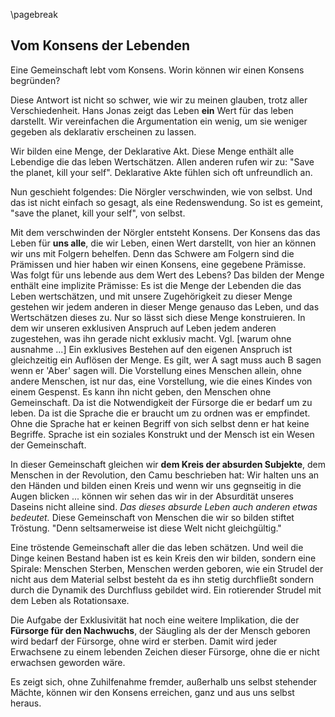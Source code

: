 \pagebreak

## Vom Konsens der Lebenden


Eine Gemeinschaft lebt vom Konsens. Worin können wir einen Konsens begründen? 

Diese Antwort ist nicht so schwer, wie wir zu meinen glauben, trotz aller Verschiedenheit. Hans Jonas zeigt das Leben **ein** Wert für das leben darstellt. Wir vereinfachen die Argumentation ein wenig, um sie weniger gegeben als deklarativ erscheinen zu lassen. 

Wir bilden eine Menge, der Deklarative Akt. Diese Menge enthält alle Lebendige die das leben Wertschätzen. Allen anderen rufen wir zu: "Save the planet, kill your self". Deklarative Akte fühlen sich oft unfreundlich an. 

Nun geschieht folgendes: Die Nörgler verschwinden, wie von selbst. Und das ist nicht einfach so gesagt, als eine Redenswendung. So ist es gemeint, "save the planet, kill your self", von selbst.

Mit dem verschwinden der Nörgler entsteht Konsens. Der Konsens das das Leben für **uns alle**, die wir Leben, einen Wert darstellt, von hier an können wir uns mit Folgern behelfen. Denn das Schwere am Folgern sind die Prämissen und hier haben wir einen Konsens, eine gegebene Prämisse. Was folgt für uns lebende aus dem Wert des Lebens? Das bilden der Menge enthält eine implizite Prämisse: Es ist die Menge der Lebenden die das Leben wertschätzen, und mit unsere Zugehörigkeit zu dieser Menge gestehen wir jedem anderen in dieser Menge genauso das Leben, und das Wertschätzen dieses zu. Nur so lässt sich diese Menge konstruieren. In dem wir unseren exklusiven Anspruch auf Leben jedem anderen zugestehen, was ihn gerade nicht exklusiv macht. Vgl. [warum ohne ausnahme ...] Ein exklusives Bestehen auf den eigenen Anspruch ist gleichzeitig ein Auflösen der Menge. Es gilt, wer A sagt muss auch B sagen wenn er 'Aber' sagen will. Die Vorstellung eines Menschen allein, ohne andere Menschen, ist nur das, eine Vorstellung, wie die eines Kindes von einem Gespenst. Es kann ihn nicht geben, den Menschen ohne Gemeinschaft. Da ist die Notwendigkeit der Fürsorge die er bedarf um zu leben. Da ist die Sprache die er braucht um zu ordnen was er empfindet. Ohne die Sprache hat er keinen Begriff von sich selbst denn er hat keine Begriffe. Sprache ist ein soziales Konstrukt und der Mensch ist ein Wesen der Gemeinschaft.

In dieser Gemeinschaft gleichen wir **dem Kreis der absurden Subjekte**, dem Menschen in der Revolution, den Camu beschrieben hat: Wir halten uns an den Händen und bilden einen Kreis und wenn wir uns gegnseitig in die Augen blicken ... können wir sehen das wir in der Absurdität unseres Daseins nicht alleine sind. _Das dieses absurde Leben auch anderen etwas bedeutet._ Diese Gemeinschaft von Menschen die wir so bilden stiftet Tröstung. "Denn seltsamerweise ist diese Welt nicht gleichgültig."

Eine tröstende Gemeinschaft aller die das leben schätzen. Und weil die Dinge keinen Bestand haben ist es kein Kreis den wir bilden, sondern eine Spirale: Menschen Sterben, Menschen werden geboren, wie ein Strudel der nicht aus dem Material selbst besteht da es ihn stetig durchfließt sondern durch die Dynamik des Durchfluss gebildet wird. Ein rotierender Strudel mit dem Leben als Rotationsaxe. 

Die Aufgabe der Exklusivität hat noch eine weitere Implikation, die der **Fürsorge für den Nachwuchs**, der Säugling als der der Mensch geboren wird bedarf der Fürsorge, ohne wird er sterben. Damit wird jeder Erwachsene zu einem lebenden Zeichen dieser Fürsorge, ohne die er nicht erwachsen geworden wäre. 





Es zeigt sich, ohne Zuhilfenahme fremder, außerhalb uns selbst stehender Mächte, können wir den Konsens erreichen, ganz und aus uns selbst heraus.


